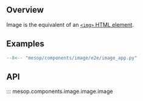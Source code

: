 ## Overview

Image is the equivalent of an [`<img>` HTML element](https://developer.mozilla.org/en-US/docs/Web/HTML/Element/img).

## Examples

```python
--8<-- "mesop/components/image/e2e/image_app.py"
```

## API

::: mesop.components.image.image.image
